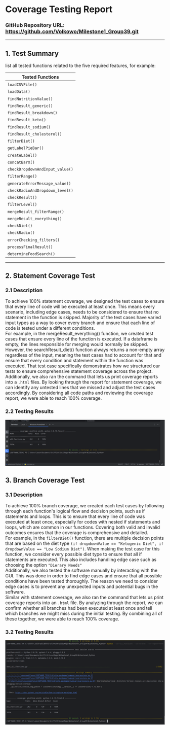 # Coverage Testing Report

[//]: # (Please provide your GitHub repository link.)
### GitHub Repository URL: https://github.com/Volkowo/Milestone1_Group39.git

---

[//]: # (The testing report should focus solely on <span style="color:red"> testing all the self-defined functions related to )

[//]: # (the five required features.</span> There is no need to test the GUI components. Therefore, it is essential to decouple your code and separate the logic from the GUI-related code.)

[//]: # ()
[//]: # (You should perform statement coverage testing and branch coverage testing. For each type, provide a description and an analysis explaining how you evaluated the coverage.)

## 1. **Test Summary**
list all tested functions related to the five required features, for example:

| **Tested Functions**        |
|-----------------------------|
| `loadCSVFile()`             |
| `loadData()`                |
| `findNutritionValue()`      |
| `findResult_generic()`      |
| `findResult_breakdown()`    |
| `findResult_keto()`         |
| `findResult_sodium()`       |
| `findResult_cholesterol()`  |
| `filterDiet()`              |
| `getLabelPieBar()`          |
| `createLabel()`             |
| `concatBarX()`              |
| `checkDropdownAndInput_value()` |
| `filterRange()`             |
| `generateErrorMessage_value()` |
| `checkRadioAndDropdown_level()` |
| `checkResult()`             |
| `filterLevel()`             |
| `mergeResult_filterRange()`  |
| `mergeResult_everything()`   |
| `checkDiet()`               |
| `checkRadio()`              |
| `errorChecking_filters()`    |
| `processFinalResult()`       |
| `determineFoodSearch()`      |


---

## 2. **Statement Coverage Test**

### 2.1 Description
To achieve 100% statement coverage, we designed the test cases to ensure that every line of code will be executed at least once. This means every scenario, including edge cases, needs to be considered to ensure that no statement in the function is skipped. Majority of the test cases have varied input types as a way to cover every branch and ensure that each line of code is tested under a different conditions.\
For example, in the mergeResult_everything() function, we created test cases that ensure every line of the function is executed. If a dataframe is empty, the lines responsible for merging would normally be skipped. However, the searchResult_diet() function always returns a non-empty array regardless of the input, meaning the test cases had to account for that and ensure that every condition and statement within the function was executed. That test case specifically demonstrates how we structured our tests to ensure comprehensive statement coverage across the project.\
Additionally, we also ran the command that lets us print coverage reports into a `.html` files. By looking through the report for statement coverage, we can identify any untested lines that we missed and adjust the test cases accordingly. By considering all code paths and reviewing the coverage report, we were able to reach 100% coverage.


### 2.2 Testing Results

[//]: # (You can use the following command to run the statement coverage test and generate the report in the terminal. Afterward, include a screenshot of the report. )

[//]: # ()
[//]: # (You must provide the test_all_functions.py file, which contains all test functions, otherwise pytest will not be able to execute the tests.)

[//]: # ()
[//]: # (```commandline)

[//]: # (pytest --cov=all_functions --cov-report=term)

[//]: # (```)

[//]: # (Note: In the command above, the file/module `all_functions` does not include the .py extension. all_functions.py should contain all the tested functions related to the five required features.)

![statement_coverage](./statement_coverage.png)

## 3. **Branch Coverage Test**

### 3.1 Description
To achieve 100% branch coverage, we created each test cases by following through each function's logical flow and decision points, such as if statements and loops. This is to ensure that every line of code was executed at least once, especially for codes with nested if statements and loops, which are common in our functions. Covering both valid and invalid outcomes ensures that the coverage is comprehensive and detailed. \
For example, in the `filterDiet()` function, there are multiple decision points that are based on the diet type `(if dropdownValue == "Ketogenic Diet", if dropdownValue == "Low Sodium Diet")`. When making the test case for this function, we consider every possible diet type to ensure that all if statements are executed. This also includes handling edge case such as choosing the option `"Dierary Needs"`\
Additionally, we also tested the software manually by interacting with the GUI. This was done in order to find edge cases and ensure that all possible conditions have been tested thoroughly. The reason we need to consider edge cases is to prevent any unexpected inputs and potential bugs in the software. \
Similar with statement coverage, we also ran the command that lets us print coverage reports into an `.html` file. By analyzing through the report, we can confirm whether all branches had been executed at least once and tell which branches we might miss during the initial testing. By combining all of these together, we were able to reach 100% coverage.

### 3.2 Testing Results

[//]: # (You can use the following command to run the branch coverage test and generate the report in the terminal. Afterward, include a screenshot of the report. )

[//]: # ()
[//]: # (You must provide the test_all_functions.py file, which contains all test functions, otherwise pytest will not be able to execute the tests.)

[//]: # ()
[//]: # (```commandline)

[//]: # (pytest --cov=all_functions --cov-branch --cov-report=term)

[//]: # (```)

[//]: # (Note: In the command above, the file/module `all_functions` does not include the .py extension. all_functions.py should contain all the tested functions related to the five required features.)

![statement_coverage](./branch_coverage.png)
